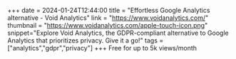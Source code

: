 +++
date = 2024-01-24T12:44:00
title = "Effortless Google Analytics alternative - Void Analytics"
link = "https://www.voidanalytics.com/"
thumbnail = "https://www.voidanalytics.com/apple-touch-icon.png"
snippet="Explore Void Analytics, the GDPR-compliant alternative to Google Analytics that prioritizes privacy. Give it a go!"
tags = ["analytics","gdpr","privacy"]
+++
Free for up to 5k views/month
